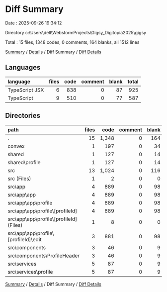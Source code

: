 # Diff Summary

Date : 2025-09-26 19:34:12

Directory c:\\Users\\dell\\WebstormProjects\\Gigsy_Digitopia2025\\gigsy

Total : 15 files,  1348 codes, 0 comments, 164 blanks, all 1512 lines

[Summary](results.md) / [Details](details.md) / Diff Summary / [Diff Details](diff-details.md)

## Languages
| language | files | code | comment | blank | total |
| :--- | ---: | ---: | ---: | ---: | ---: |
| TypeScript JSX | 6 | 838 | 0 | 87 | 925 |
| TypeScript | 9 | 510 | 0 | 77 | 587 |

## Directories
| path | files | code | comment | blank | total |
| :--- | ---: | ---: | ---: | ---: | ---: |
| . | 15 | 1,348 | 0 | 164 | 1,512 |
| convex | 1 | 197 | 0 | 34 | 231 |
| shared | 1 | 127 | 0 | 14 | 141 |
| shared\\profile | 1 | 127 | 0 | 14 | 141 |
| src | 13 | 1,024 | 0 | 116 | 1,140 |
| src (Files) | 1 | 2 | 0 | 0 | 2 |
| src\\app | 4 | 889 | 0 | 98 | 987 |
| src\\app\\app | 4 | 889 | 0 | 98 | 987 |
| src\\app\\app\\profile | 4 | 889 | 0 | 98 | 987 |
| src\\app\\app\\profile\\[profileId] | 4 | 889 | 0 | 98 | 987 |
| src\\app\\app\\profile\\[profileId] (Files) | 1 | 8 | 0 | 0 | 8 |
| src\\app\\app\\profile\\[profileId]\\edit | 3 | 881 | 0 | 98 | 979 |
| src\\components | 3 | 46 | 0 | 9 | 55 |
| src\\components\\ProfileHeader | 3 | 46 | 0 | 9 | 55 |
| src\\services | 5 | 87 | 0 | 9 | 96 |
| src\\services\\profile | 5 | 87 | 0 | 9 | 96 |

[Summary](results.md) / [Details](details.md) / Diff Summary / [Diff Details](diff-details.md)